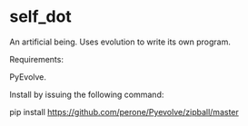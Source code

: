 self_dot
========

An artificial being. Uses evolution to write its own program.

Requirements: 

PyEvolve. 

Install by issuing the following command:

pip install https://github.com/perone/Pyevolve/zipball/master
